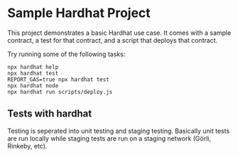# Sample Hardhat Project

This project demonstrates a basic Hardhat use case. It comes with a sample contract, a test for that contract, and a script that deploys that contract.

Try running some of the following tasks:

```shell
npx hardhat help
npx hardhat test
REPORT_GAS=true npx hardhat test
npx hardhat node
npx hardhat run scripts/deploy.js
```

## Tests with hardhat

Testing is seperated into unit testing and staging testing. Basically unit tests are run locally while staging tests are run on a staging network (Görli, Rinkeby, etc).
